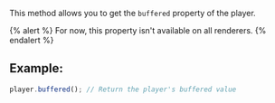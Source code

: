 This method allows you to get the `buffered` property of the player.

{% alert %}
For now, this property isn't available on all renderers.
{% endalert %}

## Example:
```js
player.buffered(); // Return the player's buffered value
```